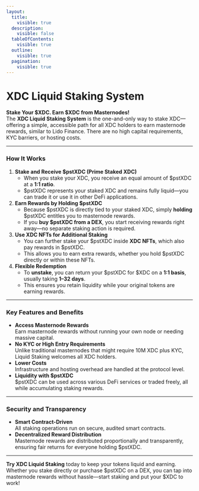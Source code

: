 ```yaml
---
layout:
  title:
    visible: true
  description:
    visible: false
  tableOfContents:
    visible: true
  outline:
    visible: true
  pagination:
    visible: true
---
```


# XDC Liquid Staking System

**Stake Your $XDC. Earn $XDC from Masternodes!**\
The **XDC Liquid Staking System** is the one-and-only way to stake XDC—offering a simple, accessible path for all XDC holders to earn masternode rewards, similar to Lido Finance. There are no high capital requirements, KYC barriers, or hosting costs.

***

### How It Works

1. **Stake and Receive $pstXDC (Prime Staked XDC)**
   * When you stake your XDC, you receive an equal amount of $pstXDC at a **1:1 ratio**.
   * $pstXDC represents your staked XDC and remains fully liquid—you can trade it or use it in other DeFi applications.
2. **Earn Rewards by Holding $pstXDC**
   * Because $pstXDC is directly tied to your staked XDC, simply **holding** $pstXDC entitles you to masternode rewards.
   * If you **buy $pstXDC from a DEX**, you start receiving rewards right away—no separate staking action is required.
3. **Use XDC NFTs for Additional Staking**
   * You can further stake your $pstXDC inside **XDC NFTs**, which also pay rewards in $pstXDC.
   * This allows you to earn extra rewards, whether you hold $pstXDC directly or within these NFTs.
4. **Flexible Redemption**
   * To **unstake**, you can return your $pstXDC for $XDC on a **1:1 basis**, usually taking **1–32 days**.
   * This ensures you retain liquidity while your original tokens are earning rewards.

***

### Key Features and Benefits

* **Access Masternode Rewards**\
  Earn masternode rewards without running your own node or needing massive capital.
* **No KYC or High Entry Requirements**\
  Unlike traditional masternodes that might require 10M XDC plus KYC, Liquid Staking welcomes all XDC holders.
* **Lower Costs**\
  Infrastructure and hosting overhead are handled at the protocol level.
* **Liquidity with $pstXDC**\
  $pstXDC can be used across various DeFi services or traded freely, all while accumulating staking rewards.

***

### Security and Transparency

* **Smart Contract-Driven**\
  All staking operations run on secure, audited smart contracts.
* **Decentralized Reward Distribution**\
  Masternode rewards are distributed proportionally and transparently, ensuring fair returns for everyone holding $pstXDC.

***

**Try XDC Liquid Staking** today to keep your tokens liquid and earning. Whether you stake directly or purchase $pstXDC on a DEX, you can tap into masternode rewards without hassle—start staking and put your $XDC to work!

